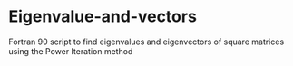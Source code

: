 # Eigenvalue-and-vectors
Fortran 90 script to find eigenvalues and eigenvectors of square matrices using the Power Iteration method

